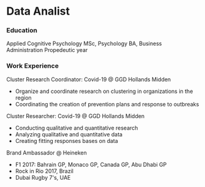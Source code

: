 # Data Analist

### Education
Applied Cognitive Psychology MSc,
Psychology BA,
Business Administration Propedeutic year

### Work Experience
Cluster Research Coordinator: Covid-19 @ GGD Hollands Midden
- Organize and coordinate research on clustering in organizations in the region
- Coordinating the creation of prevention plans and response to outbreaks

Cluster Researcher: Covid-19 @ GGD Hollands Midden
- Conducting qualitative and quantitative research
- Analyzing qualitative and quantitative data
- Creating fitting responses bases on data

Brand Ambassador @ Heineken
- F1 2017: Bahrain GP, Monaco GP, Canada GP, Abu Dhabi GP
- Rock in Rio 2017, Brazil
- Dubai Rugby 7's, UAE


